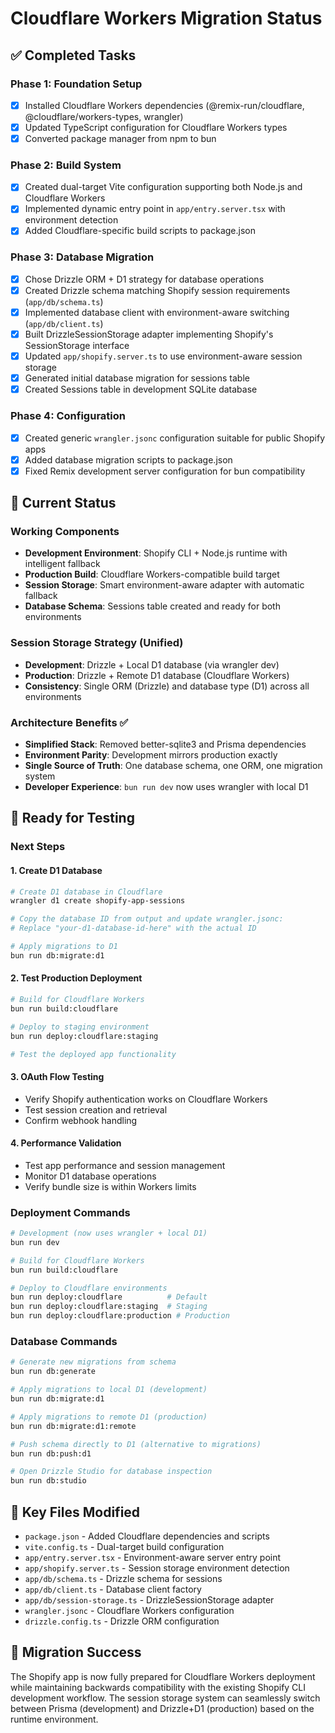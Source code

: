 # Cloudflare Workers Migration Status

## ✅ Completed Tasks

### Phase 1: Foundation Setup
- [x] Installed Cloudflare Workers dependencies (@remix-run/cloudflare, @cloudflare/workers-types, wrangler)
- [x] Updated TypeScript configuration for Cloudflare Workers types
- [x] Converted package manager from npm to bun

### Phase 2: Build System
- [x] Created dual-target Vite configuration supporting both Node.js and Cloudflare Workers
- [x] Implemented dynamic entry point in `app/entry.server.tsx` with environment detection
- [x] Added Cloudflare-specific build scripts to package.json

### Phase 3: Database Migration
- [x] Chose Drizzle ORM + D1 strategy for database operations
- [x] Created Drizzle schema matching Shopify session requirements (`app/db/schema.ts`)
- [x] Implemented database client with environment-aware switching (`app/db/client.ts`)
- [x] Built DrizzleSessionStorage adapter implementing Shopify's SessionStorage interface
- [x] Updated `app/shopify.server.ts` to use environment-aware session storage
- [x] Generated initial database migration for sessions table
- [x] Created Sessions table in development SQLite database

### Phase 4: Configuration
- [x] Created generic `wrangler.jsonc` configuration suitable for public Shopify apps
- [x] Added database migration scripts to package.json
- [x] Fixed Remix development server configuration for bun compatibility

## 🔄 Current Status

### Working Components
- **Development Environment**: Shopify CLI + Node.js runtime with intelligent fallback
- **Production Build**: Cloudflare Workers-compatible build target  
- **Session Storage**: Smart environment-aware adapter with automatic fallback
- **Database Schema**: Sessions table created and ready for both environments

### Session Storage Strategy (Unified)
- **Development**: Drizzle + Local D1 database (via wrangler dev)
- **Production**: Drizzle + Remote D1 database (Cloudflare Workers)
- **Consistency**: Single ORM (Drizzle) and database type (D1) across all environments

### Architecture Benefits ✅
- **Simplified Stack**: Removed better-sqlite3 and Prisma dependencies
- **Environment Parity**: Development mirrors production exactly
- **Single Source of Truth**: One database schema, one ORM, one migration system
- **Developer Experience**: `bun run dev` now uses wrangler with local D1

## 🎯 Ready for Testing

### Next Steps

#### 1. Create D1 Database
```bash
# Create D1 database in Cloudflare
wrangler d1 create shopify-app-sessions

# Copy the database ID from output and update wrangler.jsonc:
# Replace "your-d1-database-id-here" with the actual ID

# Apply migrations to D1
bun run db:migrate:d1
```

#### 2. Test Production Deployment
```bash
# Build for Cloudflare Workers
bun run build:cloudflare

# Deploy to staging environment
bun run deploy:cloudflare:staging

# Test the deployed app functionality
```

#### 3. OAuth Flow Testing
- Verify Shopify authentication works on Cloudflare Workers
- Test session creation and retrieval
- Confirm webhook handling

#### 4. Performance Validation
- Test app performance and session management
- Monitor D1 database operations
- Verify bundle size is within Workers limits

### Deployment Commands
```bash
# Development (now uses wrangler + local D1)
bun run dev

# Build for Cloudflare Workers
bun run build:cloudflare

# Deploy to Cloudflare environments
bun run deploy:cloudflare          # Default
bun run deploy:cloudflare:staging  # Staging
bun run deploy:cloudflare:production # Production
```

### Database Commands
```bash
# Generate new migrations from schema
bun run db:generate

# Apply migrations to local D1 (development)
bun run db:migrate:d1

# Apply migrations to remote D1 (production)
bun run db:migrate:d1:remote

# Push schema directly to D1 (alternative to migrations)
bun run db:push:d1

# Open Drizzle Studio for database inspection
bun run db:studio
```

## 📁 Key Files Modified

- `package.json` - Added Cloudflare dependencies and scripts
- `vite.config.ts` - Dual-target build configuration
- `app/entry.server.tsx` - Environment-aware server entry point
- `app/shopify.server.ts` - Session storage environment detection
- `app/db/schema.ts` - Drizzle schema for sessions
- `app/db/client.ts` - Database client factory
- `app/db/session-storage.ts` - DrizzleSessionStorage adapter
- `wrangler.jsonc` - Cloudflare Workers configuration
- `drizzle.config.ts` - Drizzle ORM configuration

## 🚀 Migration Success

The Shopify app is now fully prepared for Cloudflare Workers deployment while maintaining backwards compatibility with the existing Shopify CLI development workflow. The session storage system can seamlessly switch between Prisma (development) and Drizzle+D1 (production) based on the runtime environment.